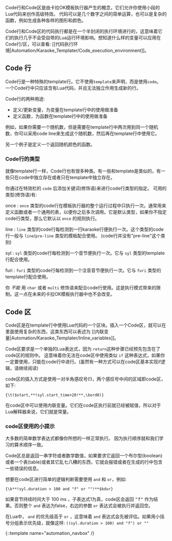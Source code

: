 Code行和Code区是由卡拉OK模板执行器产生的概念，它们允许你使用小段的Lua代码来创作高级特效。
代码可以是几个数字之间的简单运算，也可以是复杂的函数，例如生成各种各样的图形和颜色。

Code行和Code区的代码执行都是在一个半封闭的执行环境进行的，这意味着它们的执行几乎不会受自带的Lua运行环境影响。想知道什么样的变量可以应用在Code行/区，可以查看: [[代码执行环境|Automation/Karaoke_Templater/Code_execution_environment]]。

## Code 行  ##

Code行是一种特殊的template行。它不使用`template`来声明，而是使用`code`。 
一个Code行中只应该含有Lua代码，并且无法独立作用生成新的行。

Code行的两种用途:

* 定义/更新变量，为变量在template行中的使用做准备
* 定义函数，为函数在template行中的使用做准备

例如，如果你需要一个随机数，但是需要在template行中两次用到同一个随机数，你可以采用code line来生成这个随机数，然后再在template行中使用它。

另一个例子是定义一个返回随机颜色的函数。


### Code行的类型  ###

就像template行一样，Code行也有很多种类。有一些和template是类似的，有一些只在code中独立存在或者只在template中独立存在。

你通过在特效栏的 `code` 后添加关键词(修饰语)来进行code行类型的指定。
可用的类型(修饰语)有:

once
: `once` 类型的code行在模板执行器的整个运行过程中只执行一次。通常用来定义函数或者一个通用的表，以便你之后多次调用。它是默认类型，如果你不指定code行类型，那么它默认以 `once` 的规则执行。

line
: `line` 类型的code行每检测到一行karaoke行便执行一次。这个类型的code行一般与 `line`/`pre-line` 类型的模板配合使用。
(code行并没有"pre-line"这个类别)

syl
: `syl` 类型的code行每检测到一个音节便执行一次。它与 `syl` 类型的template行配合使用。

furi
: `furi` 类型的code行每检测到一个注音音节便执行一次。它与 `furi` 类型的template行配合使用。

你 _不能_ 用 `char` 或者 `multi` 修饰语来配合code行使用。这是执行模式带来的限制。这一点在未来的卡拉OK模板执行器中也不会改变。

## Code 区  ##

Code区是在template行中使用Lua代码的一个区块。插入一个Code区，就可以在里面使用复杂的东西，这类东西可以表述为 [[内联变量|Automation/Karaoke_Templater/Inline_variables]]。

Code区要求是一个单独的Lua表达式，因为 `return`这种步骤已经预先包含在了code区的规则中。
这意味着你无法在code区中使用类似 `if` 这种表达式，如果你一定要使用，只能在code行中进行。(虽然有一种方式可以在code区基本实现if逻辑，请继续阅读)

code区的插入方式是使用一对半角感叹号(!)，两个感叹号中间的区域即code区，如下:

    {\t($start,**!syl.start_time+20!**,\bord0)}

在code区中可以使用内联变量。它们在code区执行前就已经被赋值，所以对于Lua解释器来说，它们就是常量。

### code区使用的小提示  ###

大多数的简单数学表达式都像你所想的一样正常执行。
因为执行顺序就和我们学习的算术顺序一致。

Code区总是返回一串字符或者数学数值，如果要求它返回一个布尔型(boolean)或者一个表(table)或者其它乱七八糟的东西，它就会报错或者在生成的行中包含一些错误的信息。

想要在code区进行简单的逻辑判断需要使用 `and` 和 `or`，例如:

    {\k**!syl.duration > 100 and "f" or ""!**$kdur}

如果音节持续时间大于 100 ms ，子表达式1为真，code区会返回 <tt>"f"</tt> 作为结果。否则整个 `and`
表达为false，右边的参数 `or` 表达式会被执行并返回空。

在Lua中， `and` 的优先级高于 `or` ，这意味着 `and` 表达式会先被评估。如果用小括号分组表示优先级，就像这样:
`((syl.duration > 100) and "f") or ""`

{::template name="automation_navbox" /}

